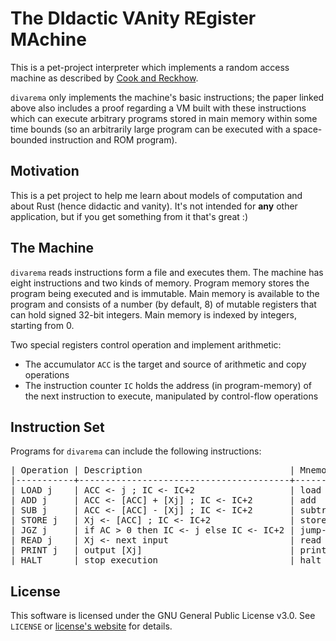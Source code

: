 # The DIdactic VAnity REgister MAchine

This is a pet-project interpreter which implements a random access
machine as described by
[Cook and Reckhow](https://www.cs.toronto.edu/~sacook/homepage/rams.pdf).

`divarema` only implements the machine's basic instructions; the paper
linked above also includes a proof regarding a VM built with these
instructions which can execute arbitrary programs stored in main
memory within some time bounds (so an arbitrarily large program can be
executed with a space-bounded instruction and ROM program).


## Motivation

This is a pet project to help me learn about models of computation and
about Rust (hence didactic and vanity). It's not intended for **any**
other application, but if you get something from it that's great :)


## The Machine

`divarema` reads instructions form a file and executes them. The
machine has eight instructions and two kinds of memory. Program memory
stores the program being executed and is immutable. Main memory is
available to the program and consists of a number (by default, 8) of
mutable registers that can hold signed 32-bit integers. Main memory is
indexed by integers, starting from 0.

Two special registers control operation and implement arithmetic:

- The accumulator `ACC` is the target and source of arithmetic and copy
  operations
- The instruction counter `IC` holds the address (in program-memory)
  of the next instruction to execute, manipulated by control-flow
  operations


## Instruction Set

Programs for `divarema` can include the following instructions:

<pre>
| Operation | Description                            | Mnemonic                |
|-----------+----------------------------------------+-------------------------|
| LOAD j    | ACC <- j ; IC <- IC+2                  | load                    |
| ADD j     | ACC <- [ACC] + [Xj] ; IC <- IC+2       | add                     |
| SUB j     | ACC <- [ACC] - [Xj] ; IC <- IC+2       | subtract                |
| STORE j   | Xj <- [ACC] ; IC <- IC+2               | store                   |
| JGZ j     | if AC > 0 then IC <- j else IC <- IC+2 | jump-greather-than-zero |
| READ j    | Xj <- next input                       | read                    |
| PRINT j   | output [Xj]                            | print                   |
| HALT _    | stop execution                         | halt                    |
</pre>


## License

This software is licensed under the GNU General Public License
v3.0. See `LICENSE`
or [license's website](https://www.gnu.org/licenses/gpl-3.0.en.html)
for details.
